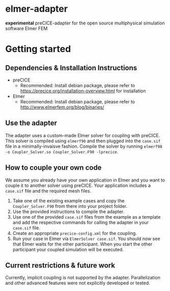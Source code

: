 # elmer-adapter
**experimental** preCICE-adapter for the open source multiphysical simulation software Elmer FEM

# Getting started

## Dependencies & Installation Instructions

* preCICE
    * Recommended: Install debian package, please refer to https://precice.org/installation-overview.html for installation
* Elmer
    * Recommended: Install debian package, please refer to http://www.elmerfem.org/blog/binaries/ 

## Use the adapter

The adapter uses a custom-made Elmer solver for coupling with preCICE. This solver is compiled using `elmerf90` and then plugged into the `case.sif` file in a minimally-invaisve fashion. 
Compile the solver by running `elmerf90 -o Coupler_Solver.so Coupler_Solver.F90 -lprecice`.

## How to couple your own code

We assume you already have your own application in Elmer and you want to couple it to another solver using preCICE. Your application includes a `case.sif` file and the required mesh files.

1. Take one of the existing example cases and copy the `Coupler_Solver.F90` from there into your project folder.
2. Use the provided instructions to compile the adapter.
3. Use one of the provided `case.sif` files from the example as a template and add the respective commands for calling the adapter in your `case.sif` file.
4. Create an appropriate `precice-config.xml` for the coupling.
5. Run your case in Elmer via `ElmerSolver case.sif`. You should now see that Elmer waits for the other participant. When you start the other participant your coupled simulation will be executed.

## Current restrictions & future work

Currently, implicit coupling is not supported by the adapter. Parallelization and other advanced features were not explicitly developed or tested.